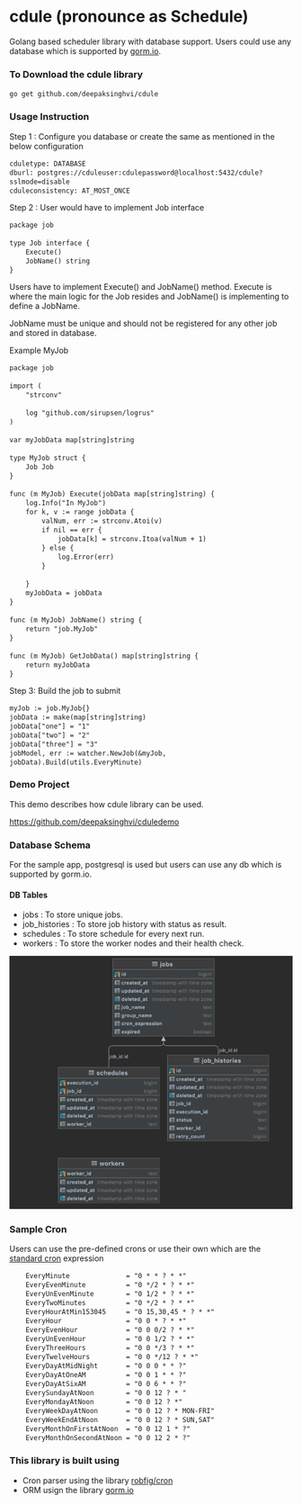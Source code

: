 # cdule (pronounce as Schedule)

Golang based scheduler library with database support.
Users could use any database which is supported by [gorm.io](https://gorm.io/).

### To Download the cdule library
```
go get github.com/deepaksinghvi/cdule
```

### Usage Instruction
Step 1 : Configure you database or create the same as mentioned in the below configuration

```
cduletype: DATABASE
dburl: postgres://cduleuser:cdulepassword@localhost:5432/cdule?sslmode=disable
cduleconsistency: AT_MOST_ONCE
```

Step 2 : User would have to implement Job interface

```
package job

type Job interface {
	Execute()
	JobName() string
}

```
Users have to implement Execute() and JobName() method.
Execute is where the main logic for the Job resides and JobName() is implementing to define a JobName.

JobName must be unique and should not be registered for any other job and stored in database.

Example MyJob

```
package job

import (
	"strconv"

	log "github.com/sirupsen/logrus"
)

var myJobData map[string]string

type MyJob struct {
	Job Job
}

func (m MyJob) Execute(jobData map[string]string) {
	log.Info("In MyJob")
	for k, v := range jobData {
		valNum, err := strconv.Atoi(v)
		if nil == err {
			jobData[k] = strconv.Itoa(valNum + 1)
		} else {
			log.Error(err)
		}

	}
	myJobData = jobData
}

func (m MyJob) JobName() string {
	return "job.MyJob"
}

func (m MyJob) GetJobData() map[string]string {
	return myJobData
}
```
Step 3: Build the job to submit
```
myJob := job.MyJob{}
jobData := make(map[string]string)
jobData["one"] = "1"
jobData["two"] = "2"
jobData["three"] = "3"
jobModel, err := watcher.NewJob(&myJob, jobData).Build(utils.EveryMinute)
```

### Demo Project
This demo describes how cdule library can be used.

https://github.com/deepaksinghvi/cduledemo

### Database Schema
For the sample app, postgresql is used but users can use any db which is supported by gorm.io.
#### DB Tables
* jobs : To store unique jobs.
* job_histories : To store job history with status as result.
* schedules : To store schedule for every next run.
* workers : To store the worker nodes and their health check.


![dbschema.png](pkg/doc/dbschema.png)


### Sample Cron
Users can use the pre-defined crons or use their own which are the [standard cron](https://en.wikipedia.org/wiki/Cron) expression
```
	EveryMinute              = "0 * * ? * *"
	EveryEvenMinute          = "0 */2 * ? * *"
	EveryUnEvenMinute        = "0 1/2 * ? * *"
	EveryTwoMinutes          = "0 */2 * ? * *"
	EveryHourAtMin153045     = "0 15,30,45 * ? * *"
	EveryHour                = "0 0 * ? * *"
	EveryEvenHour            = "0 0 0/2 ? * *"
	EveryUnEvenHour          = "0 0 1/2 ? * *"
	EveryThreeHours          = "0 0 */3 ? * *"
	EveryTwelveHours         = "0 0 */12 ? * *"
	EveryDayAtMidNight       = "0 0 0 * * ?"
	EveryDayAtOneAM          = "0 0 1 * * ?"
	EveryDayAtSixAM          = "0 0 6 * * ?"
	EverySundayAtNoon        = "0 0 12 ? * "
	EveryMondayAtNoon        = "0 0 12 ? *"
	EveryWeekDayAtNoon       = "0 0 12 ? * MON-FRI"
	EveryWeekEndAtNoon       = "0 0 12 ? * SUN,SAT"
	EveryMonthOnFirstAtNoon  = "0 0 12 1 * ?"
	EveryMonthOnSecondAtNoon = "0 0 12 2 * ?"
```


### This library is built using 

* Cron parser using the library [robfig/cron](https://github.com/robfig/cron)  
* ORM usign the library [gorm.io](https://gorm.io/)